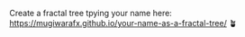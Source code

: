 Create a fractal tree tpying your name here:
https://mugiwarafx.github.io/your-name-as-a-fractal-tree/
🪴
